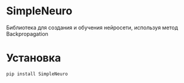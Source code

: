 # SimpleNeuro
Библиотека для создания и обучения нейросети, используя метод Backpropagation

# Установка
<code>pip install SimpleNeuro</code>
